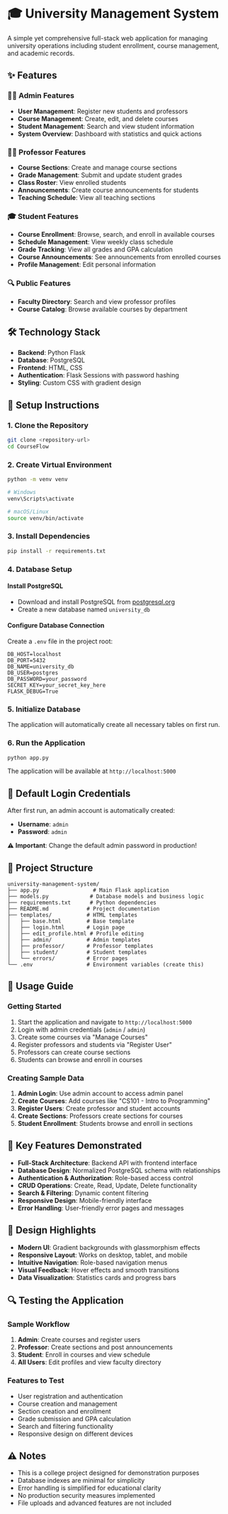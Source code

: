 # 🎓 University Management System

A simple yet comprehensive full-stack web application for managing university operations including student enrollment, course management, and academic records.

## ✨ Features

### 👨‍💼 Admin Features
- **User Management**: Register new students and professors
- **Course Management**: Create, edit, and delete courses
- **Student Management**: Search and view student information
- **System Overview**: Dashboard with statistics and quick actions

### 👨‍🏫 Professor Features
- **Course Sections**: Create and manage course sections
- **Grade Management**: Submit and update student grades
- **Class Roster**: View enrolled students
- **Announcements**: Create course announcements for students
- **Teaching Schedule**: View all teaching sections

### 🎓 Student Features
- **Course Enrollment**: Browse, search, and enroll in available courses
- **Schedule Management**: View weekly class schedule
- **Grade Tracking**: View all grades and GPA calculation
- **Course Announcements**: See announcements from enrolled courses
- **Profile Management**: Edit personal information

### 🔍 Public Features
- **Faculty Directory**: Search and view professor profiles
- **Course Catalog**: Browse available courses by department

## 🛠 Technology Stack

- **Backend**: Python Flask
- **Database**: PostgreSQL
- **Frontend**: HTML, CSS
- **Authentication**: Flask Sessions with password hashing
- **Styling**: Custom CSS with gradient design

## 🚀 Setup Instructions

### 1. Clone the Repository
```bash
git clone <repository-url>
cd CourseFlow
```

### 2. Create Virtual Environment
```bash
python -m venv venv

# Windows
venv\Scripts\activate

# macOS/Linux
source venv/bin/activate
```

### 3. Install Dependencies
```bash
pip install -r requirements.txt
```

### 4. Database Setup

#### Install PostgreSQL
- Download and install PostgreSQL from [postgresql.org](https://www.postgresql.org/downloads/)
- Create a new database named `university_db`

#### Configure Database Connection
Create a `.env` file in the project root:
```env
DB_HOST=localhost
DB_PORT=5432
DB_NAME=university_db
DB_USER=postgres
DB_PASSWORD=your_password
SECRET_KEY=your_secret_key_here
FLASK_DEBUG=True
```

### 5. Initialize Database
The application will automatically create all necessary tables on first run.

### 6. Run the Application
```bash
python app.py
```

The application will be available at `http://localhost:5000`

## 🔑 Default Login Credentials

After first run, an admin account is automatically created:
- **Username**: `admin`
- **Password**: `admin`

⚠️ **Important**: Change the default admin password in production!

## 📁 Project Structure

```
university-management-system/
├── app.py                 # Main Flask application
├── models.py             # Database models and business logic
├── requirements.txt      # Python dependencies
├── README.md            # Project documentation
├── templates/           # HTML templates
│   ├── base.html        # Base template
│   ├── login.html       # Login page
│   ├── edit_profile.html # Profile editing
│   ├── admin/           # Admin templates
│   ├── professor/       # Professor templates
│   ├── student/         # Student templates
│   └── errors/          # Error pages
└── .env                 # Environment variables (create this)
```

## 🎯 Usage Guide

### Getting Started
1. Start the application and navigate to `http://localhost:5000`
2. Login with admin credentials (`admin` / `admin`)
3. Create some courses via "Manage Courses"
4. Register professors and students via "Register User"
5. Professors can create course sections
6. Students can browse and enroll in courses

### Creating Sample Data
1. **Admin Login**: Use admin account to access admin panel
2. **Create Courses**: Add courses like "CS101 - Intro to Programming"
3. **Register Users**: Create professor and student accounts
4. **Create Sections**: Professors create sections for courses
5. **Student Enrollment**: Students browse and enroll in sections

## 🔧 Key Features Demonstrated

- **Full-Stack Architecture**: Backend API with frontend interface
- **Database Design**: Normalized PostgreSQL schema with relationships
- **Authentication & Authorization**: Role-based access control
- **CRUD Operations**: Create, Read, Update, Delete functionality
- **Search & Filtering**: Dynamic content filtering
- **Responsive Design**: Mobile-friendly interface
- **Error Handling**: User-friendly error pages and messages

## 🎨 Design Highlights

- **Modern UI**: Gradient backgrounds with glassmorphism effects
- **Responsive Layout**: Works on desktop, tablet, and mobile
- **Intuitive Navigation**: Role-based navigation menus
- **Visual Feedback**: Hover effects and smooth transitions
- **Data Visualization**: Statistics cards and progress bars

## 🔍 Testing the Application

### Sample Workflow
1. **Admin**: Create courses and register users
2. **Professor**: Create sections and post announcements
3. **Student**: Enroll in courses and view schedule
4. **All Users**: Edit profiles and view faculty directory

### Features to Test
- User registration and authentication
- Course creation and management
- Section creation and enrollment
- Grade submission and GPA calculation
- Search and filtering functionality
- Responsive design on different devices

## ⚠️ Notes

- This is a college project designed for demonstration purposes
- Database indexes are minimal for simplicity
- Error handling is simplified for educational clarity
- No production security measures implemented
- File uploads and advanced features are not included
